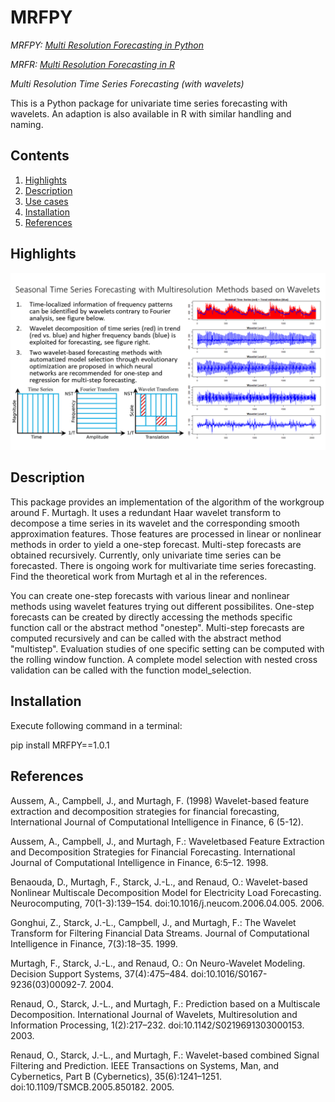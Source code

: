 # MRFPY
*MRFPY: [Multi Resolution Forecasting in Python](https://github.com/Quirinms/MRFPY)*

*MRFR: [Multi Resolution Forecasting in R](https://github.com/Quirinms/MRFR)*

*Multi Resolution Time Series Forecasting (with wavelets)*

This is a Python package for univariate time series forecasting with wavelets.
An adaption is also available in R with similar handling and naming.



## Contents

1. [Highlights](#highlights)
2. [Description](#description)
3. [Use cases](#use-cases)
4. [Installation](#installation)
5. [References](#references)


## Highlights

![Highlights](https://github.com/Quirinms/MRFPY/blob/master/doc/images/Highlights.png)

## Description

This package provides an implementation of the algorithm of the workgroup around F. Murtagh.
It uses a redundant Haar wavelet transform to decompose a time series in its wavelet and the corresponding smooth approximation features.
Those features are processed in linear or nonlinear methods in order to yield a one-step forecast.
Multi-step forecasts are obtained recursively.
Currently, only univariate time series can be forecasted.
There is ongoing work for multivariate time series forecasting.
Find the theoretical work from Murtagh et al in the references.

You can create one-step forecasts with various linear and nonlinear methods using wavelet features trying out different possibilites.
One-step forecasts can be created by directly accessing the methods specific function call or the abstract method "onestep".
Multi-step forecasts are computed recursively and can be called with the abstract method "multistep".
Evaluation studies of one specific setting can be computed with the rolling window function.
A complete model selection with nested cross validation can be called with the function model_selection.




## Installation

Execute following command in a terminal:

pip install MRFPY==1.0.1 

## References

Aussem,  A.,  Campbell,  J.,  and  Murtagh,  F.  (1998)  Wavelet-based  feature extraction    and    decomposition    strategies    for    financial    forecasting, International Journal of Computational Intelligence in Finance, 6 (5-12).

Aussem, A., Campbell, J., and Murtagh, F.: Waveletbased Feature Extraction and Decomposition Strategies for Financial Forecasting.
International Journal of Computational Intelligence in Finance, 6:5–12. 1998.

Benaouda, D., Murtagh, F., Starck, J.-L., and Renaud, O.: Wavelet-based Nonlinear Multiscale Decomposition Model for Electricity Load
Forecasting. Neurocomputing, 70(1-3):139–154. doi:10.1016/j.neucom.2006.04.005. 2006.

Gonghui, Z., Starck, J.-L., Campbell, J., and Murtagh, F.: The Wavelet Transform for Filtering Financial Data Streams. Journal of Computational Intelligence in Finance, 7(3):18–35. 1999.

Murtagh, F., Starck, J.-L., and Renaud, O.: On Neuro-Wavelet Modeling. Decision Support Systems, 37(4):475–484. doi:10.1016/S0167-9236(03)00092-7. 2004.

Renaud, O., Starck, J.-L., and Murtagh, F.: Prediction based on a Multiscale Decomposition. International Journal of Wavelets, Multiresolution and Information Processing, 1(2):217–232. doi:10.1142/S0219691303000153. 2003.

Renaud, O., Starck, J.-L., and Murtagh, F.: Wavelet-based combined Signal Filtering and Prediction. IEEE Transactions on Systems, Man, and Cybernetics, Part B (Cybernetics), 35(6):1241–1251. doi:10.1109/TSMCB.2005.850182. 2005.


